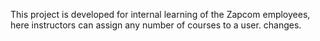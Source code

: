 This project is developed for internal learning of the Zapcom employees, here instructors can assign any number of courses to a user. changes.
